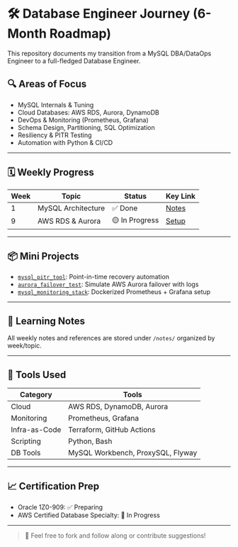# 🛠️ Database Engineer Journey (6-Month Roadmap)

This repository documents my transition from a MySQL DBA/DataOps Engineer to a full-fledged Database Engineer.

## 🔍 Areas of Focus
- MySQL Internals & Tuning
- Cloud Databases: AWS RDS, Aurora, DynamoDB
- DevOps & Monitoring (Prometheus, Grafana)
- Schema Design, Partitioning, SQL Optimization
- Resiliency & PITR Testing
- Automation with Python & CI/CD

---

## 🗓️ Weekly Progress

| Week | Topic | Status | Key Link |
|------|-------|--------|----------|
| 1    | MySQL Architecture | ✅ Done | [Notes](./week01_mysql_architecture.md) |
| 9    | AWS RDS & Aurora | 🟡 In Progress | [Setup](./week09_rds_aurora.md) |

---

## 📦 Mini Projects

- [`mysql_pitr_tool`](./projects/mysql_pitr_tool): Point-in-time recovery automation
- [`aurora_failover_test`](./projects/aurora_failover_test): Simulate AWS Aurora failover with logs
- [`mysql_monitoring_stack`](./projects/mysql_monitoring_stack): Dockerized Prometheus + Grafana setup

---

## 🧠 Learning Notes

All weekly notes and references are stored under `/notes/` organized by week/topic.

---

## 🧪 Tools Used

| Category | Tools |
|----------|-------|
| Cloud    | AWS RDS, DynamoDB, Aurora |
| Monitoring | Prometheus, Grafana |
| Infra-as-Code | Terraform, GitHub Actions |
| Scripting | Python, Bash |
| DB Tools | MySQL Workbench, ProxySQL, Flyway |

---

## 📈 Certification Prep

- Oracle 1Z0-909: ✅ Preparing
- AWS Certified Database Specialty: 🔄 In Progress

---

> 👋 Feel free to fork and follow along or contribute suggestions!
